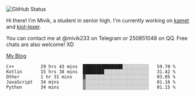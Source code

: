 ![GitHub Status](https://github-readme-stats.vercel.app/api?show_icons=true&username=Mivik)

Hi there! I'm Mivik, a student in senior high. I'm currently working on [kamet](https://github.com/Mivik/kamet) and [kiot-lexer](https://github.com/KiotLand/kiot-lexer).

You can contact me at @mivik233 on Telegram or 250851048 on QQ. Free chats are also welcome! XD

[My Blog](https://mivik.gitee.io)

<!--START_SECTION:waka-->
```text
C++          29 hrs 43 mins  ███████████████░░░░░░░░░░   59.70 % 
Kotlin       15 hrs 38 mins  ████████░░░░░░░░░░░░░░░░░   31.42 % 
Other        1 hr 31 mins    ▓░░░░░░░░░░░░░░░░░░░░░░░░   03.05 % 
JavaScript   34 mins         ▒░░░░░░░░░░░░░░░░░░░░░░░░   01.16 % 
Python       34 mins         ▒░░░░░░░░░░░░░░░░░░░░░░░░   01.15 % 
```
<!--END_SECTION:waka-->

